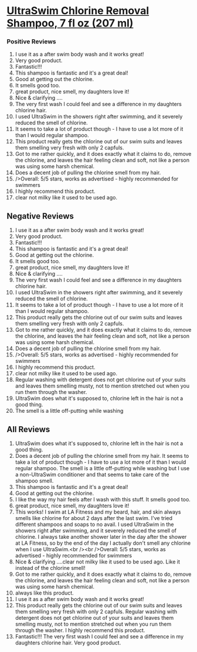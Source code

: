 # [UltraSwim Chlorine Removal Shampoo, 7 fl oz (207 ml)](https://products.checkmycream.com/products/UltraSwim-Chlorine-Removal-Shampoo-7-fl-oz-(207-ml).html)

### Positive Reviews

<ol>
      <li>I use it as a after swim body wash and it works great!</li>
      <li>Very good product.</li>
      <li>Fantastic!!!</li>
      <li>This shampoo is fantastic and it&#x27;s a great deal!</li>
      <li>Good at getting out the chlorine.</li>
      <li>It smells good too.</li>
      <li>great product, nice smell, my daughters love it!</li>
      <li>Nice &amp; clarifying ....</li>
      <li>The very first wash I could feel and see a difference in my daughters chlorine hair.</li>
      <li>I used UltraSwim in the showers right after swimming, and it severely reduced the smell of chlorine.</li>
      <li>It seems to take a lot of product though - I have to use a lot more of it than I would regular shampoo.</li>
      <li>This product really gets the chlorine out of our swim suits and leaves them smelling very fresh with only 2 capfuls.</li>
      <li>Got to me rather quickly, and it does exactly what it claims to do, remove the chlorine, and leaves the hair feeling clean and soft, not like a person was using some harsh chemical.</li>
      <li>Does a decent job of pulling the chlorine smell from my hair.</li>
      <li>/&gt;Overall: 5/5 stars, works as advertised - highly recommended for swimmers</li>
      <li>I highly recommend this product.</li>
      <li>clear not milky like it used to be used ago.  </li>
</ol>


<h2>Negative Reviews</h2>
<ol>
<li> I use it as a after swim body wash and it works great!</li>
<li> Very good product.</li>
<li> Fantastic!!!</li>
<li> This shampoo is fantastic and it&#x27;s a great deal!</li>
<li> Good at getting out the chlorine.</li>
<li> It smells good too.</li>
<li> great product, nice smell, my daughters love it!</li>
<li> Nice &amp; clarifying ....</li>
<li> The very first wash I could feel and see a difference in my daughters chlorine hair.</li>
<li> I used UltraSwim in the showers right after swimming, and it severely reduced the smell of chlorine.</li>
<li> It seems to take a lot of product though - I have to use a lot more of it than I would regular shampoo.</li>
<li> This product really gets the chlorine out of our swim suits and leaves them smelling very fresh with only 2 capfuls.</li>
<li> Got to me rather quickly, and it does exactly what it claims to do, remove the chlorine, and leaves the hair feeling clean and soft, not like a person was using some harsh chemical.</li>
<li> Does a decent job of pulling the chlorine smell from my hair.</li>
<li> /&gt;Overall: 5/5 stars, works as advertised - highly recommended for swimmers</li>
<li> I highly recommend this product.</li>
<li> clear not milky like it used to be used ago.  </li>
<li> Regular washing with detergent does not get chlorine out of your suits and leaves them smelling musty, not to mention stretched out when you run them through the washer.</li>
<li> UltraSwim does what it&#x27;s supposed to, chlorine left in the hair is not a good thing.</li>
<li> The smell is a little off-putting while washing</li>
</ol>

<h2>All Reviews</h2>

<ol>
    <li> UltraSwim does what it&#x27;s supposed to, chlorine left in the hair is not a good thing.</li>
    <li> Does a decent job of pulling the chlorine smell from my hair. It seems to take a lot of product though - I have to use a lot more of it than I would regular shampoo. The smell is a little off-putting while washing but I use a non-UltraSwim conditioner and that seems to take care of the shampoo smell.</li>
    <li> This shampoo is fantastic and it&#x27;s a great deal!</li>
    <li> Good at getting out the chlorine.</li>
    <li> I like the way my hair feels after I wash with this stuff. It smells good too.</li>
    <li> great product, nice smell, my daughters love it!</li>
    <li> This works! I swim at LA Fitness and my beard, hair, and skin always smells like chlorine for about 2 days after the last swim. I&#x27;ve tried different shampoos and soaps to no avail. I used UltraSwim in the showers right after swimming, and it severely reduced the smell of chlorine. I always take another shower later in the day after the shower at LA Fitness, so by the end of the day I actually don&#x27;t smell any chlorine when I use UltraSwim.&lt;br /&gt;&lt;br /&gt;Overall: 5/5 stars, works as advertised - highly recommended for swimmers</li>
    <li> Nice &amp; clarifying ....clear not milky like it used to be used ago.  Like it instead of the chlorine smell!</li>
    <li> Got to me rather quickly, and it does exactly what it claims to do, remove the chlorine, and leaves the hair feeling clean and soft, not like a person was using some harsh chemical.</li>
    <li> always like this product.</li>
    <li> I use it as a after swim body wash and it works great!</li>
    <li> This product really gets the chlorine out of our swim suits and leaves them smelling very fresh with only 2 capfuls. Regular washing with detergent does not get chlorine out of your suits and leaves them smelling musty, not to mention stretched out when you run them through the washer. I highly recommend this product.</li>
    <li> Fantastic!!! The very first wash I could feel and see a difference in my daughters chlorine hair. Very good product.</li>
</ol>




